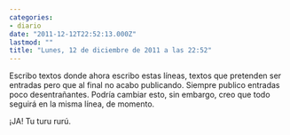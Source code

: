 ```yaml
---
categories:
- diario
date: "2011-12-12T22:52:13.000Z"
lastmod: ""
title: "Lunes, 12 de diciembre de 2011 a las 22:52"
---
```


Escribo textos donde ahora escribo estas lí­neas, textos que pretenden ser entradas pero que al final no acabo publicando. Siempre publico entradas poco desentrañantes. Podrí­a cambiar esto, sin embargo, creo que todo seguirá en la misma lí­nea, de momento.

¡JA! Tu turu rurú.